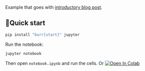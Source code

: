 Example that goes with [introductory blog post](https://blog.dagworks.io/p/burr-develop-stateful-ai-applications).

## 🏃Quick start

```bash
pip install "burr[start]" jupyter
```

Run the notebook:

```bash
jupyter notebook
```

Then open `notebook.ipynb` and run the cells. Or <a target="_blank" href="https://colab.research.google.com/github/dagworks-inc/burr/blob/main/examples/simple-chatbot-intro/notebook.ipynb">
  <img src="https://colab.research.google.com/assets/colab-badge.svg" alt="Open In Colab"/>
</a>
